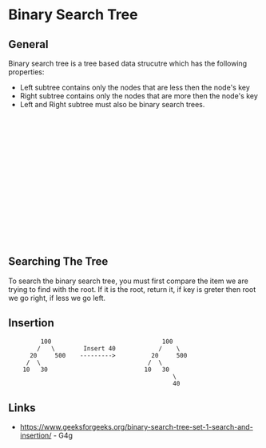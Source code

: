 # Binary Search Tree
## General
Binary search tree is a tree based data strucutre which has the following properties:
* Left subtree contains only the nodes that are less then the node's key
* Right subtree contains only the nodes that are more then the node's key
* Left and Right subtree must also be binary search trees.

<img stc="https://www.geeksforgeeks.org/wp-content/uploads/gq/2014/01/200px-Binary_search_tree.svg_.png" height="250">

## Searching The Tree
To search the binary search tree, you must first compare the item we are trying to find with the 
root. If it is the root, return it, if key is greter then root we go right, if less we go left.

## Insertion
```
         100                               100
        /   \        Insert 40            /    \
      20     500    --------->          20     500 
     /  \                              /  \  
    10   30                           10   30
                                              \   
                                              40
```

## Links
* https://www.geeksforgeeks.org/binary-search-tree-set-1-search-and-insertion/ - G4g
